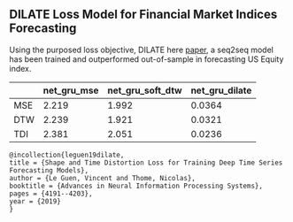 ## DILATE Loss Model for Financial Market Indices Forecasting
Using the purposed loss objective, DILATE here [paper](https://papers.nips.cc/paper/8672-shape-and-time-distortion-loss-for-training-deep-time-series-forecasting-models), a seq2seq model has been trained and outperformed out-of-sample in forecasting US Equity index. 


|     |   net_gru_mse |   net_gru_soft_dtw |   net_gru_dilate |
|-----|---------------|--------------------|------------------|
| MSE |         2.219 |              1.992 |           0.0364 |
| DTW |         2.239 |              1.921 |           0.0321 |
| TDI |         2.381 |              2.051 |           0.0236 |

```
@incollection{leguen19dilate,
title = {Shape and Time Distortion Loss for Training Deep Time Series Forecasting Models},
author = {Le Guen, Vincent and Thome, Nicolas},
booktitle = {Advances in Neural Information Processing Systems},
pages = {4191--4203},
year = {2019}
}
```
